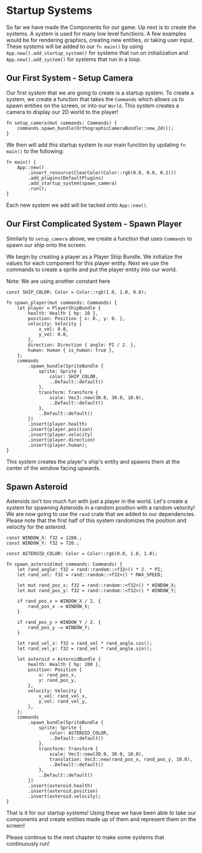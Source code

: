 # Startup Systems
So far we have made the Components for our game. Up next is to create the
systems. A system is used for many low level functions. A few examples would
be for rendering graphics, creating new entities, or taking user input.
These systems will be added to our `fn main()` by using
`App.new().add_startup_system()` for systems that run on initialization and `App.new().add_system()` for systems that run in a loop.

## Our First System - Setup Camera
Our first system that we are going to create is a startup system. To create
a system, we create a function that takes the `Commands` which allows us to
spawn entities on the screen, or into our `World`. This system creates a camera
to display our 2D world to the player!

```rust, noplayground
fn setup_camera(mut commands: Commands) {
    commands.spawn_bundle(OrthographicCameraBundle::new_2d());
}
```

We then will add this startup system to our main function by updating `fn main()`
to the following:

``` rust, noplayground
fn main() {
    App::new()
        .insert_resource(ClearColor(Color::rgb(0.0, 0.0, 0.2)))
        .add_plugins(DefaultPlugins)
        .add_startup_system(spawn_camera)
        .run();
}
```

Each new system we add will be tacked onto `App::new()`.

## Our First Complicated System - Spawn Player
Similarly to `setup_camera` above, we create a function that uses `Commands`
to spawn our ship onto the screen.

We begin by creating a player as a Player Ship Bundle. We initialize the values
for each component for this player entity. Next we use the commands to create
a sprite and put the player entity into our world.

Note: We are using another constant here

```rust, noplayground
const SHIP_COLOR: Color = Color::rgb(1.0, 1.0, 0.0);

fn spawn_player(mut commands: Commands) {
    let player = PlayerShipBundle {
        health: Health { hp: 10 },
        position: Position { x: 0., y: 0. },
        velocity: Velocity {
            x_vel: 0.0,
            y_vel: 0.0,
        },
        direction: Direction { angle: PI / 2. },
        human: Human { is_human: true },
    };
    commands
        .spawn_bundle(SpriteBundle {
            sprite: Sprite {
                color: SHIP_COLOR,
                ..Default::default()
            },
            transform: Transform {
                scale: Vec3::new(30.0, 30.0, 10.0),
                ..Default::default()
            },
            ..Default::default()
        })
        .insert(player.health)
        .insert(player.position)
        .insert(player.velocity)
        .insert(player.direction)
        .insert(player.human);
}
```

This system creates the player's ship's entity and spawns them at the center of
the window facing upwards.

## Spawn Asteroid
Asteroids isn't too much fun with just a player in the world. Let's create a
system for spawning Asteroids in a random position with a random velocity! We
are now going to use the `rand` crate that we added to our dependencies.
Please note that the first half of this system randomizes the position and
velocity for the asteroid.

```rust, noplayground
const WINDOW_X: f32 = 1280.;
const WINDOW_Y: f32 = 720.;

const ASTEROID_COLOR: Color = Color::rgb(0.0, 1.0, 1.0);

fn spawn_asteroid(mut commands: Commands) {
    let rand_angle: f32 = rand::random::<f32>() * 2. * PI;
    let rand_vel: f32 = rand::random::<f32>() * MAX_SPEED;

    let mut rand_pos_x: f32 = rand::random::<f32>() * WINDOW_X;
    let mut rand_pos_y: f32 = rand::random::<f32>() * WINDOW_Y;

    if rand_pos_x > WINDOW_X / 2. {
        rand_pos_x -= WINDOW_X;
    }

    if rand_pos_y > WINDOW_Y / 2. {
        rand_pos_y -= WINDOW_Y;
    }

    let rand_vel_x: f32 = rand_vel * rand_angle.cos();
    let rand_vel_y: f32 = rand_vel * rand_angle.sin();

    let asteroid = AsteroidBundle {
        health: Health { hp: 200 },
        position: Position {
            x: rand_pos_x,
            y: rand_pos_y,
        },
        velocity: Velocity {
            x_vel: rand_vel_x,
            y_vel: rand_vel_y,
        },
    };
    commands
        .spawn_bundle(SpriteBundle {
            sprite: Sprite {
                color: ASTEROID_COLOR,
                ..Default::default()
            },
            transform: Transform {
                scale: Vec3::new(30.0, 30.0, 10.0),
                translation: Vec3::new(rand_pos_x, rand_pos_y, 10.0),
                ..Default::default()
            },
            ..Default::default()
        })
        .insert(asteroid.health)
        .insert(asteroid.position)
        .insert(asteroid.velocity);
}
```
That is it for our startup systems! Using these we have been able to take
our components and create entities made up of them and represent them on the
screen!

Please continue to the next chapter to make some systems that continuously run!
